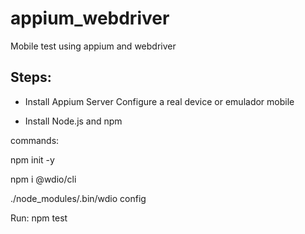# appium_webdriver
Mobile test using appium and webdriver

## Steps:

- Install Appium Server
Configure a real device or emulador mobile

- Install
Node.js and npm

commands:

npm init -y

npm i @wdio/cli

./node_modules/.bin/wdio config

Run: npm test
